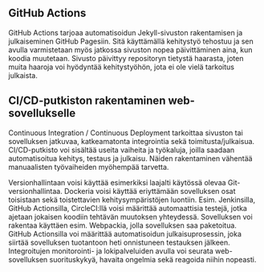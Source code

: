 ## GitHub Actions

GitHub Actions tarjoaa automatisoidun Jekyll-sivuston rakentamisen ja julkaiseminen GitHub Pagesiin. Sitä käyttämällä kehitystyö tehostuu ja sen avulla varmistetaan myös jatkossa sivuston nopea päivittäminen aina, kun koodia muutetaan. Sivusto päivittyy repositoryn tietystä haarasta, joten muita haaroja voi hyödyntää kehitystyöhön, jota ei ole vielä tarkoitus julkaista.

## CI/CD-putkiston rakentaminen web-sovellukselle

Continuous Integration / Continuous Deployment tarkoittaa sivuston tai sovelluksen jatkuvaa, katkeamatonta integrointia sekä toimitusta/julkaisua. CI/CD-putkisto voi sisältää useita vaiheita ja työkaluja, joilla saadaan automatisoitua kehitys, testaus ja julkaisu. Näiden rakentaminen vähentää manuaalisten työvaiheiden myöhempää tarvetta.

Versionhallintaan voisi käyttää esimerkiksi laajalti käytössä olevaa Git-versionhallintaa. Dockeria voisi käyttää eriyttämään sovelluksen osat toisistaan sekä toistettavien kehitysympäristöjen luontiin. Esim. Jenkinsilla, GitHub Actionsilla, CircleCI:llä voisi määrittää automaattisia testejä, jotka ajetaan jokaisen koodiin tehtävän muutoksen yhteydessä. Sovelluksen voi rakentaa käyttäen esim. Webpackia, jolla sovelluksen saa paketoitua. GitHub Actionsilla voi määrittää automatisoidun julkaisuprosessin, joka siirtää sovelluksen tuotantoon heti onnistuneen testauksen jälkeen. Integroitujen monitorointi- ja lokipalveluiden avulla voi seurata web-sovelluksen suorituskykyä, havaita ongelmia sekä reagoida niihin nopeasti.

